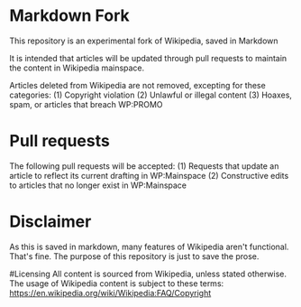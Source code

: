 # Markdown Fork
This repository is an experimental fork of Wikipedia, saved in Markdown


It is intended that articles will be updated through pull requests to maintain the content in Wikipedia mainspace.

Articles deleted from Wikipedia are not removed, excepting for these categories:
(1) Copyright violation
(2) Unlawful or illegal content
(3) Hoaxes, spam, or articles that breach WP:PROMO


# Pull requests
The following pull requests will be accepted:
(1) Requests that update an article to reflect its current drafting in WP:Mainspace
(2) Constructive edits to articles that no longer exist in WP:Mainspace

# Disclaimer
As this is saved in markdown, many features of Wikipedia aren't functional.
That's fine. The purpose of this repository is just to save the prose.

#Licensing
All content is sourced from Wikipedia, unless stated otherwise. 
The usage of Wikipedia content is subject to these terms: https://en.wikipedia.org/wiki/Wikipedia:FAQ/Copyright
